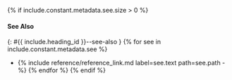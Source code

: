 {% if include.constant.metadata.see.size > 0 %}
#### See Also
{: #{{ include.heading_id }}--see-also }
{% for see in include.constant.metadata.see %}
- {% include reference/reference_link.md label=see.text path=see.path -%}
{% endfor %}
{% endif %}
